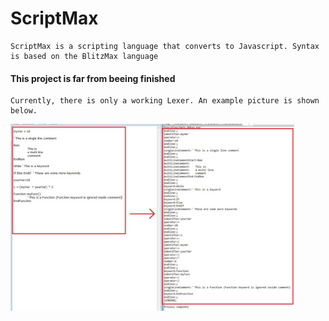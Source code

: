 # ScriptMax
    ScriptMax is a scripting language that converts to Javascript. Syntax is based on the BlitzMax language

#### This project is far from beeing finished
    Currently, there is only a working Lexer. An example picture is shown below.
    
<img src = doc/lexFromThisToThat.jpg width="90%"> </img>
